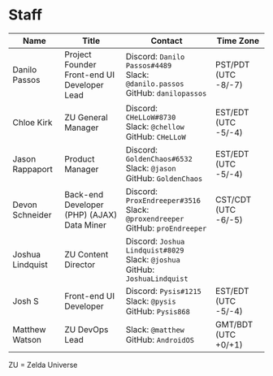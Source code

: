 # Staff

  | Name | Title | Contact | Time Zone |
  | - | - | - | - |
  | Danilo Passos | Project Founder<br />Front-end UI Developer Lead | Discord: `Danilo Passos#4489`<br />Slack: `@danilo.passos`<br />GitHub: `danilopassos` | PST/PDT (UTC -8/-7) |
  | Chloe Kirk | ZU General Manager | Discord: `CHeLLoW#8730`<br />Slack: `@chellow`<br />GitHub: `CHeLLoW` | EST/EDT (UTC -5/-4) |
  | Jason Rappaport | Product Manager | Discord: `GoldenChaos#6532`<br />Slack: `@jason`<br />GitHub: `GoldenChaos` | EST/EDT (UTC -5/-4) |
  | Devon Schneider |  Back-end Developer (PHP) (AJAX)<br />Data Miner | Discord: `ProxEndreeper#3516`<br />Slack: `@proxendreeper`<br />GitHub: `proEndreeper` | CST/CDT (UTC -6/-5) |
  | Joshua Lindquist | ZU Content Director | Discord: `Joshua Lindquist#8029`<br />Slack: `@joshua`<br />GitHub: `JoshuaLindquist` |  |
  | Josh S | Front-end UI Developer | Discord: `Pysis#1215`<br />Slack: `@pysis`<br />GitHub: `Pysis868` | EST/EDT (UTC -5/-4) |
  | Matthew Watson | ZU DevOps Lead | Slack: `@matthew`<br />GitHub: `AndroidOS` | GMT/BDT (UTC +0/+1) |

  ZU = Zelda Universe
